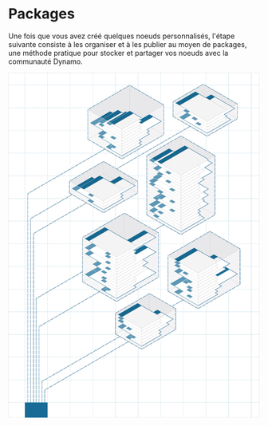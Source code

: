 

# Packages

Une fois que vous avez créé quelques noeuds personnalisés, l'étape suivante consiste à les organiser et à les publier au moyen de packages, une méthode pratique pour stocker et partager vos noeuds avec la communauté Dynamo.

![IMAGE](images/11/packages_cover01.jpg)

